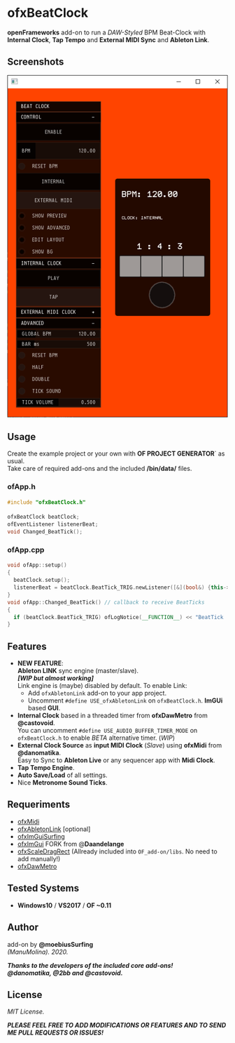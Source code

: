 # ofxBeatClock

**openFrameworks** add-on to run a *DAW-Styled* BPM Beat-Clock with **Internal Clock**, **Tap Tempo** and **External MIDI Sync** and **Ableton Link**.

<!-- 
## Screencast

![gif](/readme_images/ofxBeatClock.gif?raw=true "gif") -->

## Screenshots

![image](/readme_images/Capture1.PNG?raw=true "image")

<!-- 1 - Internal Clock mode:  
![image](/readme_images/Capture1.PNG?raw=true "image")

2 - External MidiClock mode:  
![image](/readme_images/Capture2.PNG?raw=true "image")

3 - Ableton Link mode:  
![image](/readme_images/Capture3.PNG?raw=true "image") -->


## Usage

Create the example project or your own with **OF PROJECT GENERATOR**` as usual.  
Take care of required add-ons and the included **/bin/data/** files.  

### ofApp.h
```cpp
#include "ofxBeatClock.h"

ofxBeatClock beatClock;
ofEventListener listenerBeat;
void Changed_BeatTick();
```

### ofApp.cpp
```cpp
void ofApp::setup()
{
  beatClock.setup();
  listenerBeat = beatClock.BeatTick_TRIG.newListener([&](bool&) {this->Changed_BeatTick(); });
}
void ofApp::Changed_BeatTick() // callback to receive BeatTicks
{
  if (beatClock.BeatTick_TRIG) ofLogNotice(__FUNCTION__) << "BeatTick ! #" << beatClock.Beat_current;
}
```

## Features

* **NEW FEATURE**:  
**Ableton LINK** sync engine (master/slave).  
  **_[WIP but almost working]_**  
  Link engine is (maybe) disabled by default. To enable Link:
  * Add ```ofxAbletonLink``` add-on to your app project. 
  * Uncomment ```#define USE_ofxAbletonLink``` on ```ofxBeatClock.h```. 
**ImGUi** based **GUI**.  
* **Internal Clock** based in a threaded timer from **ofxDawMetro** from **@castovoid**.  
You can uncomment `#define USE_AUDIO_BUFFER_TIMER_MODE` on `ofxBeatClock.h` to enable *BETA* alternative timer. (*WIP*)
* **External Clock Source** as **input MIDI Clock** (*Slave*) using **ofxMidi** from **@danomatika**.  
Easy to Sync to **Ableton Live** or any sequencer app with **Midi Clock**.
* **Tap Tempo Engine**.
* **Auto Save/Load** of all settings.
* Nice **Metronome Sound Ticks**.

## Requeriments

* [ofxMidi](https://github.com/danomatika/ofxMidi)  
* [ofxAbletonLink](https://github.com/2bbb/ofxAbletonLink) [optional]  
* [ofxImGuiSurfing](https://github.com/moebiussurfing/ofxImGuiSurfing)
* [ofxImGui](https://github.com/Daandelange/ofxImGui/) FORK from @**Daandelange**  
* [ofxScaleDragRect](https://github.com/moebiussurfing/ofxScaleDragRect)
(Allready included into ```OF_add-on/libs```. No need to add manually!)  
* [ofxDawMetro](https://github.com/castovoid/ofxDawMetro)  

## Tested Systems
- **Windows10** / **VS2017** / **OF ~0.11**

## Author
add-on by **@moebiusSurfing**  
*(ManuMolina). 2020.*

**_Thanks to the developers of the included core add-ons!  
@danomatika, @2bb and @castovoid._**

## License
*MIT License.*

**_PLEASE FEEL FREE TO ADD MODIFICATIONS OR FEATURES AND TO SEND ME PULL REQUESTS OR ISSUES!_**
